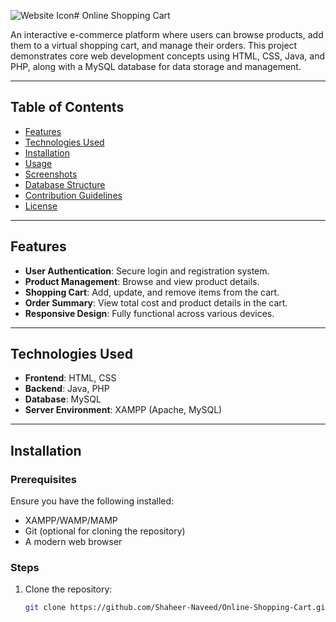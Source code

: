 ![Website Icon](assets/icon.png)# Online Shopping Cart

An interactive e-commerce platform where users can browse products, add them to a virtual shopping cart, and manage their orders. This project demonstrates core web development concepts using HTML, CSS, Java, and PHP, along with a MySQL database for data storage and management.

---

## Table of Contents
- [Features](#features)
- [Technologies Used](#technologies-used)
- [Installation](#installation)
- [Usage](#usage)
- [Screenshots](#screenshots)
- [Database Structure](#database-structure)
- [Contribution Guidelines](#contribution-guidelines)
- [License](#license)

---

## Features
- **User Authentication**: Secure login and registration system.
- **Product Management**: Browse and view product details.
- **Shopping Cart**: Add, update, and remove items from the cart.
- **Order Summary**: View total cost and product details in the cart.
- **Responsive Design**: Fully functional across various devices.

---

## Technologies Used
- **Frontend**: HTML, CSS
- **Backend**: Java, PHP
- **Database**: MySQL
- **Server Environment**: XAMPP (Apache, MySQL)

---

## Installation
### Prerequisites
Ensure you have the following installed:
- XAMPP/WAMP/MAMP
- Git (optional for cloning the repository)
- A modern web browser

### Steps
1. Clone the repository:
   ```bash
   git clone https://github.com/Shaheer-Naveed/Online-Shopping-Cart.git
